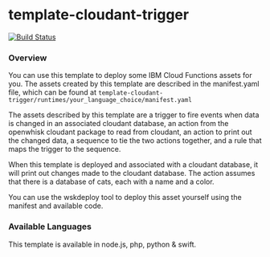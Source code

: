 # template-cloudant-trigger
[![Build Status](https://travis-ci.org/ibm-functions/template-cloudant-trigger.svg?branch=master)](https://travis-ci.org/ibm-functions/template-cloudant-trigger)

### Overview
You can use this template to deploy some IBM Cloud Functions assets for you.  The assets created by this template are described in the manifest.yaml file, which can be found at `template-cloudant-trigger/runtimes/your_language_choice/manifest.yaml`

The assets described by this template are a trigger to fire events when data is changed in an associated cloudant database, an action from the openwhisk cloudant package to read from cloudant, an action to print out the changed data, a sequence to tie the two actions together, and a rule that maps the trigger to the sequence.

When this template is deployed and associated with a cloudant database, it will print out changes made to the cloudant database.  The action assumes that there is a database of cats, each with a name and a color.

You can use the wskdeploy tool to deploy this asset yourself using the manifest and available code.

### Available Languages
This template is available in node.js, php, python & swift.

